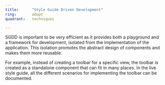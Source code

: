 ```yaml
---
title:      "Style Guide Driven Development"
ring:       adopt
quadrant:   techniques

---
```


SGDD is important to be very efficient as it provides both a playground and a framework for development, isolated from the implementation of the application. This isolation promotes the abstract design of components and makes them more reusable.

For example, instead of creating a toolbar for a specific view, the toolbar is created as a standalone component that can fit in many places. In the live style guide, all the different scenarios for implementing the toolbar can be documented.